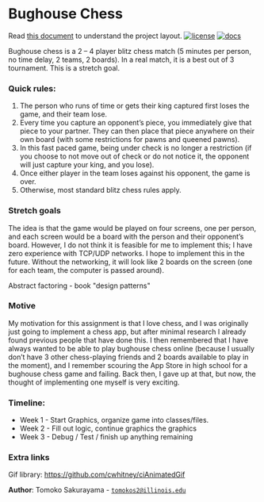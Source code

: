 # Bughouse Chess
Read [this document](https://cliutils.gitlab.io/modern-cmake/chapters/basics/structure.html) to understand the project
layout.
[![license](https://img.shields.io/badge/license-MIT-green)](LICENSE)
[![docs](https://img.shields.io/badge/docs-yes-brightgreen)](docs/README.md)

Bughouse chess is a 2 – 4 player blitz chess match (5 minutes per person, no time delay, 2 teams, 2 boards). 
In a real match, it is a best out of 3 tournament. This is a stretch goal.
### Quick rules: 
1. The person who runs of time or gets their king captured first loses the game, and their team lose.
1. Every time you capture an opponent’s piece, you immediately give that piece to your partner. They 
can then place that piece anywhere on their own board (with some restrictions for pawns and queened pawns).
1. In this fast paced game, being under check is no longer a restriction 
(if you choose to not move out of check or do not notice it, the opponent will just capture your king, and you lose). 
1. Once either player in the team loses against his opponent, the game is over.
1. Otherwise, most standard blitz chess rules apply.

### Stretch goals
The idea is that the game would be played on four screens, one per person, and each screen would be a 
board with the person and their opponent’s board. However, I do not think it is feasible for me to implement this; 
I have zero experience with TCP/UDP networks. I hope to implement this in the future. Without the networking,
 it will look like 2 boards on the screen (one for each team, the computer is passed around). 

Abstract factoring - book "design patterns"
 
 ### Motive
 My motivation for this assignment is that I love chess, and I was originally just going to 
 implement a chess app, but after minimal research I already found previous people that have done this. 
 I then remembered that I have always wanted to be able to play bughouse chess online 
 (because I usually don’t have 3 other chess-playing friends and 2 boards available to play in the moment), 
 and I remember scouring the App Store in high school for a bughouse chess game and failing.
  Back then, I gave up at that, but now, the thought of implementing one myself is very exciting. 
 
 
### Timeline:
* Week 1 - Start Graphics, organize game into classes/files.
* Week 2 - Fill out logic, continue graphics the graphics
* Week 3 - Debug / Test / finish up anything remaining

### Extra links
Gif library:
https://github.com/cwhitney/ciAnimatedGif

**Author**: Tomoko Sakurayama - [`tomokos2@illinois.edu`](mailto:tomokos2@illinois.edu)


